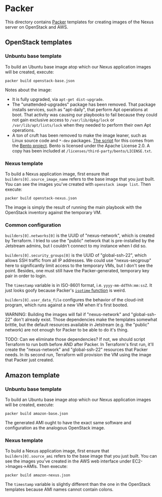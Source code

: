 # Packer

This directory contains [Packer](https://www.packer.io) templates for creating images of the Nexus server on
OpenStack and AWS.

## OpenStack templates

### Unbuntu base template

To build an Ubuntu base image atop which our Nexus application images will be created, execute:

```
packer build openstack-base.json
```

Notes about the image:
* It is fully upgraded, via `apt-get dist-upgrade`.
* The "unattended-upgrades" package has been removed. That package installs services, such as "apt-daily", that perform
Apt operations at boot. That activity was causing our playbooks to fail because they could not gain exclusive access
to `/var/lib/dpkg/lock` or `/var/lib/apt/lists/lock` when they needed to perform their own Apt operations.
* A ton of cruft has been removed to make the image leaner, such as Linux source code and `*-dev` packages.
[The script](scripts/cleanup.sh) for this comes from the [Bento project](
https://github.com/chef/bento/blob/master/ubuntu/scripts/cleanup.sh). Bento is licensed under the Apache License 2.0.
A copy has been included at `/licenses/third-party/bento/LICENSE.txt`.

### Nexus template

To build a Nexus application image, first ensure that `builders[0].source_image_name` refers to the base image that you
just built. You can see the images you've created with `openstack image list`. Then execute:

```
packer build openstack-nexus.json
```

The image is simply the result of running the main playbook with the OpenStack inventory against the temporary VM.

### Common configuration

`builders[0].networks[0]` is the UUID of "nexus-network", which is created by Terraform. I tried to use the "public"
network that is pre-installed by the Jetstream admins, but I couldn't connect to my instance when I did so.

`builders[0].security_groups[0]` is the UUID of "global-ssh-22", which allows SSH traffic from all IP addresses. We
could use "nexus-secgroup" here to significantly limit access to the temporary VMs, but I don't see the point. Besides,
one must still have the Packer-generated, temporary key pair in order to login.

The `timestamp` variable is in ISO-8601 format, i.e. `yyyy-mm-ddThh:mm:ssZ`. It just looks goofy because Packer's
[`isotime` function](https://www.packer.io/docs/templates/engine.html#isotime-function-format-reference) is weird.

`builders[0].user_data_file` configures the behavior of the cloud-init program, which runs against a new VM when it's
first booted.

WARNING: Building the images will fail if "nexus-network" and "global-ssh-22" don't already exist. Those dependencies
make the templates somewhat brittle, but the default resources available in Jetstream (e.g. the "public" network) are
not enough for Packer to be able to do it's thing.

TODO: Can we eliminate those dependencies? If not, we should script Terraform to run both before AND after Packer.
In Terraform's first run, it'll create the "nexus-network" and "global-ssh-22" resources that Packer needs. In its
second run, Terraform will provision the VM using the image that Packer just created.

## Amazon template

### Unbuntu base template

To build an Ubuntu base image atop which our Nexus application images will be created, execute:

```
packer build amazon-base.json
```

The generated AMI ought to have the exact same software and configuration as the analogous OpenStack image.

### Nexus template

To build a Nexus application image, first ensure that `builders[0].source_ami` refers to the base image that you
just built. You can see the images you've created in the AWS web interface under EC2->Images->AMIs. Then execute:

```
packer build amazon-nexus.json
```

The `timestamp` variable is slightly different than the one in the OpenStack templates because AMI names cannot
contain colons.
